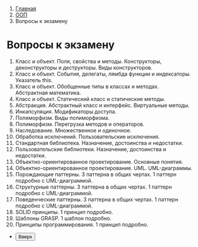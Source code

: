 <ol class="breadcrumb">
  <li class="breadcrumb-item"><a href="{{ site.baseurl }}">Главная</a></li>
  <li class="breadcrumb-item"><a href="{{ site.baseurl }}/OOP/index.html">ООП</a></li>
  <li class="breadcrumb-item active">Вопросы к экзамену</li>
</ol>

# Вопросы к экзамену

1. Класс и объект. Поля, свойства и методы. Конструкторы, деконструкторы и деструкторы. Виды конструкторов.
1. Класс и объект. События, делегаты, лямбда функции и индексаторы. Указатель this.
1. Класс и объект. Обобщенные типы в классах и методах. Абстрактная математика.
1. Класс и объект. Статический класс и статические методы.
1. Абстракция. Абстрактный класс и интерфейс. Виртуальные методы.
1. Инкапсуляция. Модификаторы доступа.
1. Полиморфизм. Виды полиморфизма.
1. Полиморфизм. Перегрузка методов и операторов.
1. Наследование. Множественное и одиночное.
1. Обработка исключений. Пользовательские исключения.
1. Стандартная библиотека. Назначение, достоинства и недостатки.
1. Пользовательские библиотеки. Назначение, достоинства и недостатки.
1. Объектно-ориентированное проектирование. Основные понятия.
1. Объектно-ориентированное проектирование. UML. UML-диаграммы.
1. Порождающие паттерны. 3 паттерна в общих чертах. 1 паттерн подробно с UML-диаграммой.
1. Структурные паттерны. 3 паттерна в общих чертах. 1 паттерн подробно с UML-диаграммой.
1. Поведенческие паттерны. 3 паттерна в общих чертах. 1 паттерн подробно с UML-диаграммой.
1. SOLID принципы. 1 принцип подробно.
1. Шаблоны GRASP. 1 шаблон подробно.
1. Принципы программирования. 1 принцип подробно.

<div class="row">
  <div class="col-lg-12">
   <ul class="list-unstyled">
     <li class="float-end">
       <button type="button" class="btn btn-outline-primary" onclick="window.location.href='#вопросы-к-экзамену';">Вверх</button>
     </li>
     <!-- <li  class="float-end">
       <button type="button" class="btn btn-primary" onclick="window.location.href='{{ site.baseurl }}/OOP/labs/lab10.html';">ЛР №10 →</button>
     </li> -->
     <!-- <li>
       <button type="button" class="btn btn-primary" onclick="window.location.href='{{ site.baseurl }}/OOP/labs/lab8.html';">← ЛР №8</button>
     </li> -->
   </ul>
  </div>
</div>
